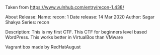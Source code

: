 Taken from https://www.vulnhub.com/entry/recon-1,438/ 

About Release:
    Name: recon: 1
    Date release: 14 Mar 2020
    Author: Sagar Shakya
    Series: recon

Description:
    This is my first CTF. This CTF for beginners level based WordPress.
    This works better in VirtualBox than VMware 

Vagrant box made by RedHatAugust
